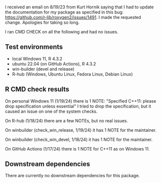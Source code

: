 I received an email on 8/19/23 from Kurt Hornik saying that I had to 
update the documentation for my package as specified in this bug:
https://github.com/r-lib/roxygen2/issues/1491. I made the requested change.
Apologies for taking so long.

I ran CMD CHECK on all the following and had no issues.


## Test environments
* local Windows 11, R 4.3.2
* ubuntu 22.04 (on GitHub Actions), R 4.3.2
* win-builder (devel and release)
* R-hub (Windows, Ubuntu Linux, Fedora Linux, Debian Linux)


## R CMD check results

On personal Windows 11 (1/19/24) there is 1 NOTE:
"Specified C++11: please drop specification unless essential"
I tried to drop the specification, but it caused an issue on one of the system
checks.

On R-hub (1/18/24) there are a few NOTEs, but no real issues.

On winbuilder (check_win_release, 1/19/24) it has 1 NOTE for the maintainer.

On winbuilder (check_win_devel, 1/18/24) it has 1 NOTE for the maintainer.

On GitHub Actions (1/17/24) there is 1 NOTE for C++11 as on Windows 11.


## Downstream dependencies

There are currently no downstream dependencies for this package.
